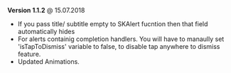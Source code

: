 **Version 1.1.2** @ 15.07.2018

- If you pass title/ subtitle empty to SKAlert fucntion then that field automatically hides
- For alerts containig completion handlers. You will have to manaully set 'isTapToDismiss' variable to false, to disable tap anywhere to dismiss feature. 
- Updated Animations.
